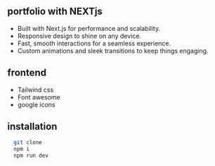 ## portfolio with NEXTjs

-  Built with Next.js for performance and scalability.
-  Responsive design to shine on any device.
-  Fast, smooth interactions for a seamless experience.
-  Custom animations and sleek transitions to keep things engaging.

## frontend 
- Tailwind css
- Font awesome
- google icons

## installation

```bash 
  git clone 
  npm i
  npm run dev
```



